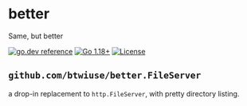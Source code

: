 # better

Same, but better

[![go.dev reference](https://img.shields.io/badge/go.dev-reference-007d9c?logo=go&logoColor=white)](https://pkg.go.dev/github.com/btwiuse/better?tab=doc)
[![Go 1.18+](https://img.shields.io/github/go-mod/go-version/btwiuse/better)](https://golang.org/dl/)
[![License](https://img.shields.io/github/license/btwiuse/better?color=%23000&style=flat-round)](https://github.com/btwiuse/better/blob/main/LICENSE)

## `github.com/btwiuse/better.FileServer`

a drop-in replacement to `http.FileServer`, with pretty directory listing.
